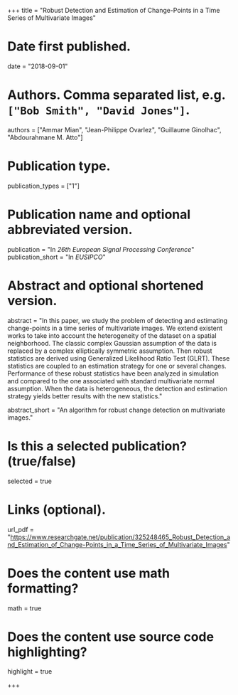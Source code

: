 +++
title = "Robust Detection and Estimation of Change-Points in a Time Series of Multivariate Images"

# Date first published.
date = "2018-09-01"

# Authors. Comma separated list, e.g. `["Bob Smith", "David Jones"]`.
authors = ["Ammar Mian", "Jean-Philippe Ovarlez", "Guillaume Ginolhac", "Abdourahmane M. Atto"]

# Publication type.
publication_types = ["1"]

# Publication name and optional abbreviated version.
publication = "In *26th European Signal Processing Conference*"
publication_short = "In *EUSIPCO*"

# Abstract and optional shortened version.
abstract = "In this paper, we study the problem of detecting and estimating change-points in a time series of multivariate images. We extend existent works to take into account the heterogeneity of the dataset on a spatial neighborhood. The classic complex Gaussian assumption of the data is replaced by a complex elliptically symmetric assumption. Then robust statistics are derived using Generalized Likelihood Ratio Test (GLRT). These statistics are coupled to an estimation strategy for one or several changes. Performance of these robust statistics have been analyzed in simulation and compared to the one associated with standard multivariate normal assumption. When the data is heterogeneous, the detection and estimation strategy yields better results with the new statistics." 

abstract_short = "An algorithm for robust change detection on multivariate images."

# Is this a selected publication? (true/false)
selected = true

# Links (optional).
url_pdf = "https://www.researchgate.net/publication/325248465_Robust_Detection_and_Estimation_of_Change-Points_in_a_Time_Series_of_Multivariate_Images"




# Does the content use math formatting?
math = true

# Does the content use source code highlighting?
highlight = true


+++
